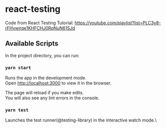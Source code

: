 # react-testing

Code from React Testing Tutorial:
https://youtube.com/playlist?list=PLC3y8-rFHvwirqe1KHFCHJ0RqNuN61SJd


## Available Scripts

In the project directory, you can run:

### `yarn start`

Runs the app in the development mode.\
Open [http://localhost:3000](http://localhost:3000) to view it in the browser.

The page will reload if you make edits.\
You will also see any lint errors in the console.

### `yarn test`

Launches the test runner(@testing-library) in the interactive watch mode.\
